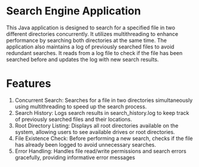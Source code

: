# Search Engine Application

This Java application is designed to search for a specified file in two different directories concurrently. It utilizes multithreading to enhance performance by searching both directories at the same time. The application also maintains a log of previously searched files to avoid redundant searches. It reads from a log file to check if the file has been searched before and updates the log with new search results.

# Features 

1) Concurrent Search: Searches for a file in two directories simultaneously using multithreading to speed up the search process.
2) Search History: Logs search results in search_history.log to keep track of previously searched files and their locations.
3) Root Directory Listing: Displays all root directories available on the system, allowing users to see available drives or root directories.
4) File Existence Check: Before performing a new search, checks if the file has already been logged to avoid unnecessary searches.
5) Error Handling: Handles file read/write permissions and search errors gracefully, providing informative error messages

